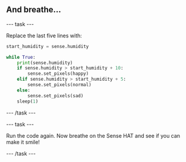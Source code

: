 ## And breathe...

--- task ---

Replace the last five lines with:

```python
start_humidity = sense.humidity

while True:
    print(sense.humidity)
    if sense.humidity > start_humidity + 10:
        sense.set_pixels(happy)
    elif sense.humidity > start_humidity + 5:
        sense.set_pixels(normal)
    else:
        sense.set_pixels(sad)
    sleep(1)
```

--- /task ---

--- task ---

Run the code again. Now breathe on the Sense HAT and see if you can make it smile!

--- /task ---
